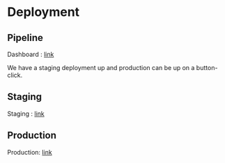# Deployment

## Pipeline
Dashboard : [link](https://dashboard.heroku.com/pipelines/c5cf5577-f25c-4549-b98c-ace5269770cb)

We have a staging deployment up and production can be up  on a button-click.

## Staging
Staging : [link](https://slackers-csci-5828-staging-v2.herokuapp.com/)

## Production
Production: [link](https://slackers-csci-5828-product-v1.herokuapp.com/)
